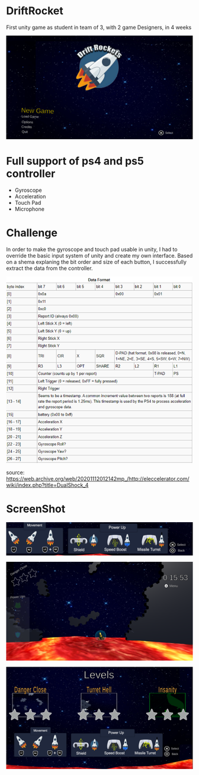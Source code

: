 # DriftRocket

First unity game as student in team of 3, with 2 game Designers, in 4 weeks

![alt text](https://github.com/gabrielboisvert/DriftRocket/blob/main/ScreenShot/MainMenu.PNG)

# Full support of ps4 and ps5 controller
- Gyroscope
- Acceleration
- Touch Pad
- Microphone

# Challenge
In order to make the gyroscope and touch pad usable in unity, I had to override the basic input system of unity and create my own interface.
Based on a shema explaning the bit order and size of each button, I successfully extract the data from the controller.

![alt text](https://github.com/gabrielboisvert/DriftRocket/blob/main/ScreenShot/Data.PNG)

source: https://web.archive.org/web/20201112012142mp_/http://eleccelerator.com/wiki/index.php?title=DualShock_4

# ScreenShot
![alt text](https://github.com/gabrielboisvert/DriftRocket/blob/main/ScreenShot/Control.PNG)

![alt text](https://github.com/gabrielboisvert/DriftRocket/blob/main/ScreenShot/GamePlay.PNG)

![alt text](https://github.com/gabrielboisvert/DriftRocket/blob/main/ScreenShot/Level.PNG)
